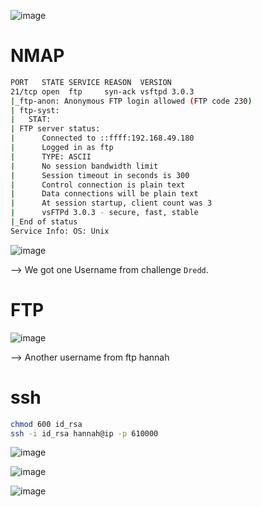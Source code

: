 ![image](https://user-images.githubusercontent.com/68326057/117393657-3a75c180-af12-11eb-9978-dbbf99d1b27f.png)

# NMAP

```bash
PORT   STATE SERVICE REASON  VERSION
21/tcp open  ftp     syn-ack vsftpd 3.0.3
|_ftp-anon: Anonymous FTP login allowed (FTP code 230)
| ftp-syst: 
|   STAT: 
| FTP server status:
|      Connected to ::ffff:192.168.49.180
|      Logged in as ftp
|      TYPE: ASCII
|      No session bandwidth limit
|      Session timeout in seconds is 300
|      Control connection is plain text
|      Data connections will be plain text
|      At session startup, client count was 3
|      vsFTPd 3.0.3 - secure, fast, stable
|_End of status
Service Info: OS: Unix
```

![image](https://user-images.githubusercontent.com/68326057/117394987-d274aa80-af14-11eb-80aa-0f05b942656d.png)


--> We got one Username from challenge `Dredd`.


# FTP

![image](https://user-images.githubusercontent.com/68326057/117394170-48781200-af13-11eb-8adf-05b9c406d562.png)

--> Another username from ftp hannah

# ssh

```bash
chmod 600 id_rsa
ssh -i id_rsa hannah@ip -p 610000
```

![image](https://user-images.githubusercontent.com/68326057/117394474-deac3800-af13-11eb-898a-44a59fd015c5.png)

![image](https://user-images.githubusercontent.com/68326057/117394624-1c10c580-af14-11eb-8b02-120e3d15c6aa.png)

![image](https://user-images.githubusercontent.com/68326057/117394818-7f025c80-af14-11eb-86dc-8d99cd019d7f.png)
